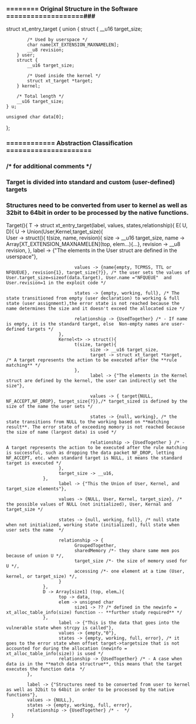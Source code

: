 ### ======== Original Structure in the Software ===================###
struct xt_entry_target {
	union {
		struct {
			__u16 target_size;

			/* Used by userspace */
			char name[XT_EXTENSION_MAXNAMELEN];
			__u8 revision;
		} user;
		struct {
			__u16 target_size;

			/* Used inside the kernel */
			struct xt_target *target;
		} kernel;

		/* Total length */
		__u16 target_size;
	} u;

	unsigned char data[0];
};

### ============ Abstraction Classification =====================
### /* for additional comments */
### Target is divided into standard and custom (user-defined) targets
### Structures need to be converted from user to kernel as well as 32bit to 64bit in order to be processed by the native functions.

Target<T>(){
      T -> struct xt_entry_target<E>(label, values, states,relationship){
		E( U, D){
			U -> Union(User,Kernel,target_size){	
                        User<t> -> struct(){
                              t(size, name, revision){
                                    size ->  __u16 target_size,
                                    name -> Array[XT_EXTENSION_MAXNAMELEN](top, elem…){...},
                                    revision -> __u8 revision,
                              },
                              label -> {"The elements in the User struct are defined in the userspace"},

                              values -> {name{empty, TCPMSS, TTL or NFQUEUE}, revision{1}, target_size{?}}, /* the user sets the values of User.target_size=sizeof(data.target), User.name ="NFQUEUE"  and User.revision=1 in the exploit code */

                              states -> {empty, working, full}, /* The state transitioned from empty (user declaration) to working & full state (user assignment),the error state is not reached because the name determines the size and it doesn't exceed the allocated size */

                              relationship -> {UsedTogether} /* - If name is empty, it is the standard target, else  Non-empty names are user-defined targets */
                        },
                        Kernel<t> -> struct(){
                              t(size, target){
                                    size -> __u16 target_size,
                                    target -> struct xt_target *target,  /* A target represents the action to be executed after the **rule matching** */
                              },
                                    label -> {"The elements in the Kernel struct are defined by the kernel, the user can indirectly set the size"},

                                    values -> { target{NULL, NF_ACCEPT,NF_DROP}, target_size{?}},/* target_sized is defined by the size of the name the user sets */

                                    states -> {null, working}, /* the state transitions from NULL to the working based on **matching result**. The error state of exceeding momory is not reached because the size of name (largest data) is used */

                                    relationship -> {UsedTogether } /* -  A target represents the action to be executed after the rule matching is successful, such as dropping the data packet NF_DROP, letting NF_ACCEPT, etc. when standard target is NULL, it means the standard target is executed */
                        },
                        target_size -> __u16,
                  },
                        label -> {"This the Union of User, Kernel, and target_size elements"},

                        values -> {NULL, User, Kernel, target_size}, /* the possible values of NULL (not initialized), User, Kernal and target_size */

                        states -> {null, working, full}, /* null state when not initialized, working state (initialized), full state when user sets the name  */

                        relationship -> {
                              GroupedTogether,
                              sharedMemory /*- they share same mem pos because of union U */,
                              target_size /*- the size of memory used for U */,                 
                              accessing /*- one element at a time (User, kernel, or target_size) */,
                        }	
                  },
                  D -> Array[size1] (top, elem…){
                        top -> data,
                        elem -> unsigned char
                              size1 -> ?? /* defined in the newinfo = xt_alloc_table_info(size) function -- **further study required** */
                  },
                        label -> {"This is the data that goes into the vulnerable state when strcpy is called"},
                        values -> {empty,"0"},
                        states -> {empty, working, full, error}, /* it goes to the error state when offset target->targetsize that is not accounted for during the allocation (newinfo = xt_alloc_table_info(size)) is used */
                        relationship -> {UsedTogether} /* - A case when data is in the **match data structrue**, this means that the target executes the function data  */
            },

            label -> {"Structures need to be converted from user to kernel as well as 32bit to 64bit in order to be processed by the native functions"},
            values -> {NULL,},
            states -> {empty, working, full, error},
            relationship -> {UsedTogether} /* -  */   
      } 
